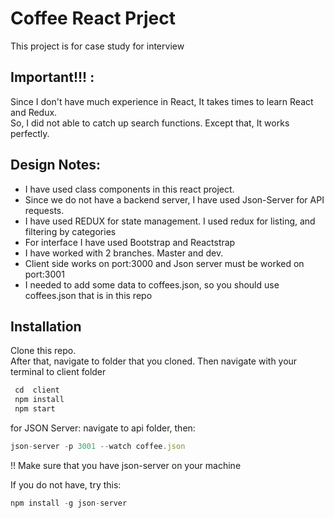 # Coffee React Prject
This project is for case study for interview

## Important!!! :
Since I don't have much experience in React, It takes times to learn React and Redux. <br>
So, I did not able to catch up search functions. Except that, It works perfectly.

## Design Notes: 
  *  I have used class components in this react project. 
  *  Since we do not have a backend server, I have used Json-Server for API requests. 
  *  I have used REDUX for state management. I used redux for listing, and filtering by categories
  *  For interface I have used Bootstrap and Reactstrap 
  *  I have worked with 2 branches. Master and dev.
  *  Client side works on port:3000 and Json server must be worked on port:3001
  *  I needed to add some data to coffees.json, so you should use coffees.json that is in this repo
  

 ## Installation 
  
Clone this repo. <br>
After that, navigate to folder that you cloned. Then navigate with your terminal to client folder

```javascript
 cd  client
 npm install
 npm start
 ```
 
 for JSON Server: 
 navigate to api folder, then:
 ```javascript
 json-server -p 3001 --watch coffee.json
 ```
 !! Make sure that you have json-server on your machine <br>
 
 If you do not have, try this: 
  ```javascript
npm install -g json-server
```
